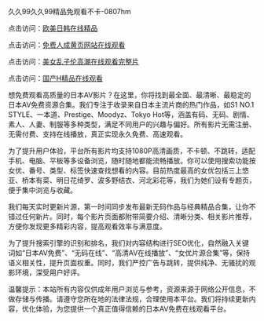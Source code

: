 久久99久久99精品免观看不卡-0807hm

点击访问：<a href="https://heiliaowt0d7p.pages.dev">欧美日韩在线精品</a>

点击访问：<a href="https://heiliaoxwd5i8.pages.dev">免费人成黄页网站在线观看</a>

点击访问：<a href="https://heiliaoxwd5i8.pages.dev">美女乱子伦高潮在线观看完整片</a>

点击访问：<a href="https://heiliaowzu4ur.pages.dev">国产H精品在线观看</a>


想免费观看高质量的日本AV影片？在这里，你将找到最全面、最清晰、最稳定的日本AV免费资源合集。我们专注于收录来自日本主流片商的热门作品，如S1 NO.1 STYLE、一本道、Prestige、Moodyz、Tokyo Hot等，涵盖有码、无码、剧情、素人、人妻、制服等多种类型，满足不同用户的兴趣与偏好。所有影片无需注册、无需付费、支持在线播放，真正实现永久免费、高速观看。

为了提升用户体验，平台所有影片均支持1080P高清画质，不卡顿、不跳转，适配手机、电脑、平板等多设备浏览，随时随地都能流畅播放。你可以使用搜索功能按女优、番号、类型、标签快速查找想看的内容。目前热度最高的女优包括三上悠亚、桥本有菜、明日花绮罗、波多野结衣、河北彩花等，我们为她们设有专题页，便于集中浏览与收藏。

我们每天实时更新片源，第一时间同步发布最新无码作品与经典精品合集，让你不错过任何新片。同时，每个影片页面都附带简要介绍、清晰分类、相关影片推荐，方便你发现更多精彩内容，提高观看效率与满意度。

为了提升搜索引擎的识别和排名，我们对内容结构进行SEO优化，自然融入关键词如“日本AV免费”、“无码在线”、“高清AV在线播放”、“女优片源合集”等，保持语义相关性，提升页面权重。同时，我们严控广告与跳转，提供纯净、无骚扰的观影环境，深受用户好评。

温馨提示：本站所有内容仅供成年用户浏览与参考，资源来源于网络公开信息，不做存储与传播。请遵守您所在地的法律法规，合理使用本平台。我们将持续更新内容，优化体验，为您提供一个真正值得信赖的日本AV免费在线观看平台。


<span style="display:none;">[Canonical link]( ）</span>
